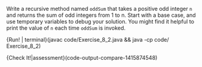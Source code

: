 Write a recursive method named `oddSum` that takes a positive odd integer `n` and returns the sum of odd integers from 1 to n. Start with a base case, and use temporary variables to debug your solution. You might find it helpful to print the value of `n` each time `oddSum` is invoked.

{Run! | terminal}(javac code/Exercise_8_2.java && java -cp code/ Exercise_8_2)

{Check It!|assessment}(code-output-compare-1415874548)
